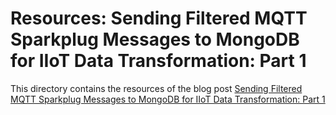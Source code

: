 # Resources: Sending Filtered MQTT Sparkplug Messages to MongoDB for IIoT Data Transformation: Part 1
This directory contains the resources of the blog post [Sending Filtered MQTT Sparkplug Messages to MongoDB for IIoT Data Transformation: Part 1](https://www.hivemq.com/blog/sending-filtered-mqtt-sparkplug-messages-mongodb-iiot-data-transformation-part-1/)


